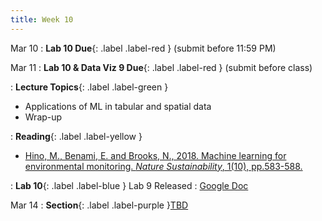 ```yaml
---
title: Week 10
---
```



Mar 10
: **Lab 10 Due**{: .label .label-red } (submit before 11:59 PM)

Mar 11
: **Lab 10 & Data Viz 9 Due**{: .label .label-red } (submit before class)

: **Lecture Topics**{: .label .label-green }
 - Applications of ML in tabular and spatial data
 - Wrap-up

: **Reading**{: .label .label-yellow }
 - [Hino, M., Benami, E. and Brooks, N., 2018. Machine learning for environmental monitoring. *Nature Sustainability*, 1(10), pp.583-588.][1]

: **Lab 10**{: .label .label-blue } Lab 9 Released
  : [Google Doc]()

Mar 14
: **Section**{: .label .label-purple }[TBD](#)

[1]: https://www.nature.com/articles/s41893-018-0142-9
